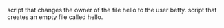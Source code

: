 script that changes the owner of the file hello to the user betty.
script that creates an empty file called hello.
